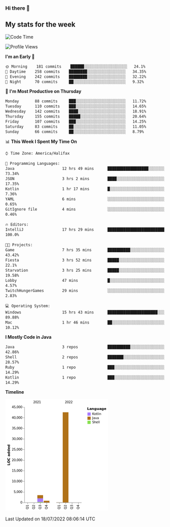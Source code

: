### Hi there 👋

## My stats for the week
<!--START_SECTION:waka-->
![Code Time](http://img.shields.io/badge/Code%20Time-321%20hrs%2054%20mins-blue)

![Profile Views](http://img.shields.io/badge/Profile%20Views-0-blue)

**I'm an Early 🐤** 

```text
🌞 Morning    181 commits    ██████░░░░░░░░░░░░░░░░░░░   24.1% 
🌆 Daytime    258 commits    ████████░░░░░░░░░░░░░░░░░   34.35% 
🌃 Evening    242 commits    ████████░░░░░░░░░░░░░░░░░   32.22% 
🌙 Night      70 commits     ██░░░░░░░░░░░░░░░░░░░░░░░   9.32%

```
📅 **I'm Most Productive on Thursday** 

```text
Monday       88 commits     ███░░░░░░░░░░░░░░░░░░░░░░   11.72% 
Tuesday      110 commits    ███░░░░░░░░░░░░░░░░░░░░░░   14.65% 
Wednesday    142 commits    ████░░░░░░░░░░░░░░░░░░░░░   18.91% 
Thursday     155 commits    █████░░░░░░░░░░░░░░░░░░░░   20.64% 
Friday       107 commits    ███░░░░░░░░░░░░░░░░░░░░░░   14.25% 
Saturday     83 commits     ██░░░░░░░░░░░░░░░░░░░░░░░   11.05% 
Sunday       66 commits     ██░░░░░░░░░░░░░░░░░░░░░░░   8.79%

```


📊 **This Week I Spent My Time On** 

```text
⌚︎ Time Zone: America/Halifax

💬 Programming Languages: 
Java                     12 hrs 49 mins      ██████████████████░░░░░░░   73.34% 
JSON                     3 hrs 2 mins        ████░░░░░░░░░░░░░░░░░░░░░   17.35% 
Kotlin                   1 hr 17 mins        █░░░░░░░░░░░░░░░░░░░░░░░░   7.36% 
YAML                     6 mins              ░░░░░░░░░░░░░░░░░░░░░░░░░   0.65% 
GitIgnore file           4 mins              ░░░░░░░░░░░░░░░░░░░░░░░░░   0.46%

🔥 Editors: 
IntelliJ                 17 hrs 29 mins      █████████████████████████   100.0%

🐱‍💻 Projects: 
Game                     7 hrs 35 mins       ██████████░░░░░░░░░░░░░░░   43.42% 
Fiesta                   3 hrs 52 mins       █████░░░░░░░░░░░░░░░░░░░░   22.1% 
Starvation               3 hrs 25 mins       █████░░░░░░░░░░░░░░░░░░░░   19.58% 
Lobby                    47 mins             █░░░░░░░░░░░░░░░░░░░░░░░░   4.57% 
TwitchHungerGames        29 mins             ░░░░░░░░░░░░░░░░░░░░░░░░░   2.83%

💻 Operating System: 
Windows                  15 hrs 43 mins      ██████████████████████░░░   89.88% 
Mac                      1 hr 46 mins        ██░░░░░░░░░░░░░░░░░░░░░░░   10.12%

```

**I Mostly Code in Java** 

```text
Java                     3 repos             ██████████░░░░░░░░░░░░░░░   42.86% 
Shell                    2 repos             ███████░░░░░░░░░░░░░░░░░░   28.57% 
Ruby                     1 repo              ███░░░░░░░░░░░░░░░░░░░░░░   14.29% 
Kotlin                   1 repo              ███░░░░░░░░░░░░░░░░░░░░░░   14.29%

```


**Timeline**

![Chart not found](https://raw.githubusercontent.com/lyndseyy/lyndseyy/main/charts/bar_graph.png) 


 Last Updated on 18/07/2022 08:06:14 UTC
<!--END_SECTION:waka-->